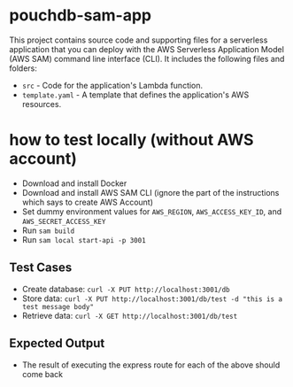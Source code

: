 # pouchdb-sam-app

This project contains source code and supporting files for a serverless application that you can deploy with the AWS Serverless Application Model (AWS SAM) command line interface (CLI). It includes the following files and folders:

- `src` - Code for the application's Lambda function.
- `template.yaml` - A template that defines the application's AWS resources.

# how to test locally (without AWS account)

- Download and install Docker
- Download and install AWS SAM CLI (ignore the part of the instructions which says to create AWS Account)
- Set dummy environment values for `AWS_REGION`, `AWS_ACCESS_KEY_ID`, and `AWS_SECRET_ACCESS_KEY`
- Run `sam build`
- Run `sam local start-api -p 3001`

## Test Cases
- Create database: `curl -X PUT http://localhost:3001/db`
- Store data: `curl -X PUT http://localhost:3001/db/test -d "this is a test message body"`
- Retrieve data: `curl -X GET http://localhost:3001/db/test`

## Expected Output
- The result of executing the express route for each of the above should come back
